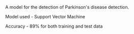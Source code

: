 A model for the detection of Parkinson's disease detection.

Model used - Support Vector Machine

Accuracy - 89% for both training and test data
